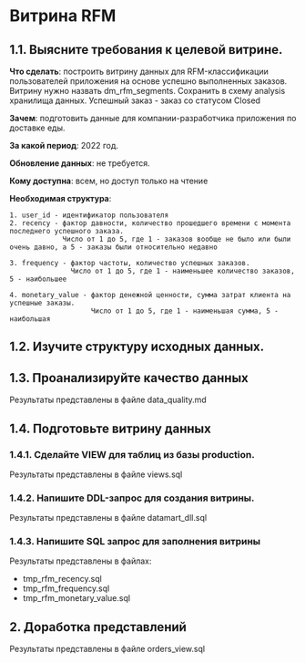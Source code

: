 # Витрина RFM

## 1.1. Выясните требования к целевой витрине.

**Что сделать**: построить витрину данных для RFM-классификации пользователей приложения на основе успешно выполненных заказов. Витрину нужно назвать dm_rfm_segments. Сохранить в схему analysis хранилища данных. Успешный заказ - заказ со статусом Closed

**Зачем**: подготовить данные для компании-разработчика приложения по доставке еды.

**За какой период**: 2022 год.

**Обновление данных**: не требуется.

**Кому доступна**: всем, но доступ только на чтение

**Необходимая структура**:

    1. user_id - идентификатор пользователя
    2. recency - фактор давности, количество прошедшего времени с момента последнего успешного заказа. 
                 Число от 1 до 5, где 1 - заказов вообще не было или были очень давно, а 5 - заказы были относительно недавно

    3. frequency - фактор частоты, количество успешных заказов.
                   Число от 1 до 5, где 1 - наименьшее количество заказов, 5 - наибольшее

    4. monetary_value - фактор денежной ценности, сумма затрат клиента на успешные заказы.
                        Число от 1 до 5, где 1 - наименьшая сумма, 5 - наибольшая  


## 1.2. Изучите структуру исходных данных.


## 1.3. Проанализируйте качество данных

Результаты представлены в файле data_quality.md


## 1.4. Подготовьте витрину данных

### 1.4.1. Сделайте VIEW для таблиц из базы production.

Результаты представлены в файле views.sql

### 1.4.2. Напишите DDL-запрос для создания витрины.

Результаты представлены в файле datamart_dll.sql

### 1.4.3. Напишите SQL запрос для заполнения витрины

Результаты представлены в файлах:

  - tmp_rfm_recency.sql
  - tmp_rfm_frequency.sql
  - tmp_rfm_monetary_value.sql


## 2. Доработка представлений

Результаты представлены в файле orders_view.sql